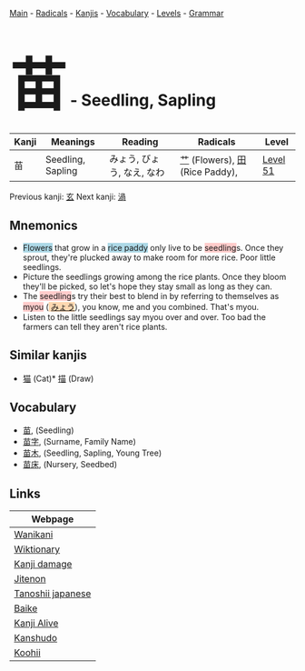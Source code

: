 <style> bigfont {font-size: 100px}</style>
[Main](../index.md) -
[Radicals](../radicals.md) -
[Kanjis](../kanjis.md) -
[Vocabulary](../vocabulary.md) -
[Levels](../levels.md) -
[Grammar](../grammar.md)
# <bigfont> 苗</bigfont> - Seedling, Sapling 

| Kanji | Meanings | Reading | Radicals | Level |
| --- | --- | --- | --- | --- |
| 苗 | Seedling, Sapling | みょう, びょう, なえ, なわ | [艹](../radicals/艹.md) (Flowers), [田](../radicals/田.md) (Rice Paddy),  | [Level 51](../levels/wk_level51.md) |

Previous kanji: [玄](玄.md) Next kanji: [渦](渦.md) 

## Mnemonics
 * <span style="background-color:#ADD8E6"> Flowers</span> that grow in a <span style="background-color:#ADD8E6"> rice paddy</span> only live to be <span style="background-color:#ffcccb"> seedling</span>s. Once they sprout, they're plucked away to make room for more rice. Poor little seedlings.
* Picture the seedlings growing among the rice plants. Once they bloom they'll be picked, so let's hope they stay small as long as they can.
* The <span style="background-color:#ffcccb"> seedling</span>s try their best to blend in by referring to themselves as <span style="background-color:#ffcccb"> myou</span> (<span style="background-color:#fed8b1"> [みょう](https://jisho.org/search/みょう)</span>), you know, me and you combined. That's myou.
* Listen to the little seedlings say myou over and over. Too bad the farmers can tell they aren't rice plants. 


## Similar kanjis
 * [猫](猫.md) (Cat)* [描](描.md) (Draw)


## Vocabulary
 * [苗](../vocabulary/苗.md), (Seedling)
* [苗字](../vocabulary/苗.md), (Surname, Family Name)
* [苗木](../vocabulary/苗.md), (Seedling, Sapling, Young Tree)
* [苗床](../vocabulary/苗.md), (Nursery, Seedbed)



## Links 

| Webpage |
| --- |
| [Wanikani          ](https://www.wanikani.com/kanji/苗) |
| [Wiktionary        ](https://en.wiktionary.org/wiki/苗) |
| [Kanji damage      ](http://www.kanjidamage.com/kanji/search?utf8=✓&q=苗) |
| [Jitenon           ](https://jitenon.com/kanji/苗) |
| [Tanoshii japanese ](https://www.tanoshiijapanese.com/dictionary/kanji.cfm?k=苗) |
| [Baike             ](https://baike.baidu.com/item/苗) |
| [Kanji Alive       ](https://app.kanjialive.com/苗) |
| [Kanshudo          ](https://www.kanshudo.com/searchmn?q=苗) |
| [Koohii            ](https://kanji.koohii.com/study/kanji/苗) |
